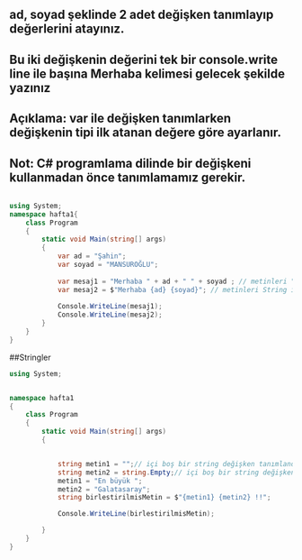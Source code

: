 ## ad, soyad şeklinde 2 adet değişken tanımlayıp değerlerini atayınız.
## Bu iki değişkenin değerini tek bir console.write line ile başına Merhaba kelimesi gelecek şekilde yazınız

## Açıklama: var ile değişken tanımlarken değişkenin tipi ilk atanan değere göre ayarlanır. 
## Not: C# programlama dilinde bir değişkeni kullanmadan önce tanımlamamız gerekir.
```csharp

using System;
namespace hafta1{
    class Program
    {
        static void Main(string[] args)
        {
            var ad = "Şahin";
            var soyad = "MANSUROĞLU";
                   
            var mesaj1 = "Merhaba " + ad + " " + soyad ; // metinleri "+" operatörü ile birleştirdik 
            var mesaj2 = $"Merhaba {ad} {soyad}"; // metinleri String interpolation yönetim ile birleştirdik
            
            Console.WriteLine(mesaj1);
            Console.WriteLine(mesaj2);
        }
    }
}

```

##Stringler
```csharp
using System;


namespace hafta1
{
    class Program
    {
        static void Main(string[] args)
        {


            string metin1 = "";// içi boş bir string değişken tanımlandı.
            string metin2 = string.Empty;// içi boş bir string değişken tanımlandı.
            metin1 = "En büyük ";
            metin2 = "Galatasaray";
            string birlestirilmisMetin = $"{metin1} {metin2} !!";

            Console.WriteLine(birlestirilmisMetin);

        }
    }
}

```
